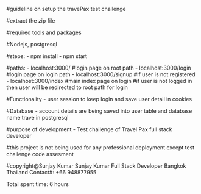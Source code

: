 #guideline on setup the travePax test challenge



#extract the zip file

#required tools and packages

#Nodejs, postgresql 

#steps: 
 	- npm install
	- npm start

#paths: 
	- localhost:3000/  	#login page on root path
	- localhost:3000/login	#login page on login path
	- localhost:3000/signup #if user is not registered
	- localhost:3000/index  #main index page on login #if user is not logged in then user will be redirected to root path for login 

#Functionality 
	- user session to keep login and save user detail in cookies

#Database
	- account details are being saved into user table and database name trave in postgresql

#purpose of development 
	- Test challenge of Travel Pax full stack developer




#this project is not being used for any professional deployment except test challenge code assesment

#copyright@Sunjay Kumar 
Sunjay Kumar
Full Stack Developer
Bangkok Thailand
Contact#: +66 948877955

Total spent time: 6 hours 
